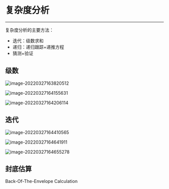 





# 复杂度分析

---

复杂度分析的主要方法：

- 迭代：级数求和
- 递归：递归跟踪+递推方程
- 猜测+验证



## 级数

![image-20220327163820512](https://gitee.com/masstsing/picgo-picserver/raw/master/image-20220327163820512.png)



![image-20220327164155631](https://gitee.com/masstsing/picgo-picserver/raw/master/image-20220327164155631.png)

![image-20220327164206114](https://gitee.com/masstsing/picgo-picserver/raw/master/image-20220327164206114.png)



## 迭代

![image-20220327164410565](https://gitee.com/masstsing/picgo-picserver/raw/master/image-20220327164410565.png)



![image-20220327164641911](https://gitee.com/masstsing/picgo-picserver/raw/master/image-20220327164641911.png)



![image-20220327164655278](https://gitee.com/masstsing/picgo-picserver/raw/master/image-20220327164655278.png)



## 封底估算

Back-Of-The-Envelope Calculation























